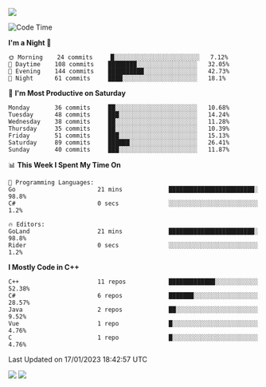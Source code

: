 ![](https://komarev.com/ghpvc/?username=lilpidgey&color=red)
<!--START_SECTION:waka-->
![Code Time](http://img.shields.io/badge/Code%20Time-1%2C471%20hrs%2042%20mins-blue)

**I'm a Night 🦉** 

```text
🌞 Morning    24 commits     █░░░░░░░░░░░░░░░░░░░░░░░░   7.12% 
🌆 Daytime    108 commits    ████████░░░░░░░░░░░░░░░░░   32.05% 
🌃 Evening    144 commits    ██████████░░░░░░░░░░░░░░░   42.73% 
🌙 Night      61 commits     ████░░░░░░░░░░░░░░░░░░░░░   18.1%

```
📅 **I'm Most Productive on Saturday** 

```text
Monday       36 commits     ██░░░░░░░░░░░░░░░░░░░░░░░   10.68% 
Tuesday      48 commits     ███░░░░░░░░░░░░░░░░░░░░░░   14.24% 
Wednesday    38 commits     ██░░░░░░░░░░░░░░░░░░░░░░░   11.28% 
Thursday     35 commits     ██░░░░░░░░░░░░░░░░░░░░░░░   10.39% 
Friday       51 commits     ███░░░░░░░░░░░░░░░░░░░░░░   15.13% 
Saturday     89 commits     ██████░░░░░░░░░░░░░░░░░░░   26.41% 
Sunday       40 commits     ███░░░░░░░░░░░░░░░░░░░░░░   11.87%

```


📊 **This Week I Spent My Time On** 

```text
💬 Programming Languages: 
Go                       21 mins             ████████████████████████░   98.8% 
C#                       0 secs              ░░░░░░░░░░░░░░░░░░░░░░░░░   1.2%

🔥 Editors: 
GoLand                   21 mins             ████████████████████████░   98.8% 
Rider                    0 secs              ░░░░░░░░░░░░░░░░░░░░░░░░░   1.2%

```

**I Mostly Code in C++** 

```text
C++                      11 repos            █████████████░░░░░░░░░░░░   52.38% 
C#                       6 repos             ███████░░░░░░░░░░░░░░░░░░   28.57% 
Java                     2 repos             ██░░░░░░░░░░░░░░░░░░░░░░░   9.52% 
Vue                      1 repo              █░░░░░░░░░░░░░░░░░░░░░░░░   4.76% 
C                        1 repo              █░░░░░░░░░░░░░░░░░░░░░░░░   4.76%

```



 Last Updated on 17/01/2023 18:42:57 UTC
<!--END_SECTION:waka-->
![](https://hit.yhype.me/github/profile?user_id=42968544)
![](https://komarev.com/ghpvc/?lilpidgey)

